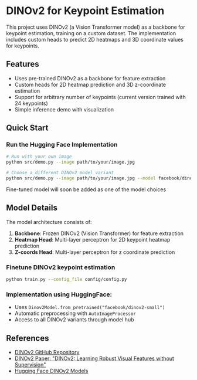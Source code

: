 # DINOv2 for Keypoint Estimation

This project uses DINOv2 (a Vision Transformer model) as a backbone for keypoint estimation, training on a custom dataset. The implementation includes custom heads to predict 2D heatmaps and 3D coordinate values for keypoints.

## Features

- Uses pre-trained DINOv2 as a backbone for feature extraction
- Custom heads for 2D heatmap prediction and 3D z-coordinate estimation
- Support for arbitrary number of keypoints (current version trained with 24 keypoints)
- Simple inference demo with visualization

## Quick Start

### Run the Hugging Face Implementation

```bash
# Run with your own image
python src/demo.py --image path/to/your/image.jpg

# Choose a different DINOv2 model variant
python src/demo.py --image path/to/your/image.jpg --model facebook/dinov2-base
```

Fine-tuned model will soon be added as one of the model choices


## Model Details

The model architecture consists of:

1. **Backbone**: Frozen DINOv2 (Vision Transformer) for feature extraction
2. **Heatmap Head**: Multi-layer perceptron for 2D keypoint heatmap prediction
3. **Z-coords Head**: Multi-layer perceptron for z coordinate prediction

### Finetune DINOv2 keypoint estimation 
```bash
python train.py --config_file config/config.py
```

### Implementation using HuggingFace:
- Uses `Dinov2Model.from_pretrained("facebook/dinov2-small")`
- Automatic preprocessing with `AutoImageProcessor`
- Access to all DINOv2 variants through model hub

## References

- [DINOv2 GitHub Repository](https://github.com/facebookresearch/dinov2)
- [DINOv2 Paper: "DINOv2: Learning Robust Visual Features without Supervision"](https://arxiv.org/abs/2304.07193)
- [Hugging Face DINOv2 Models](https://huggingface.co/facebook/dinov2-small)
